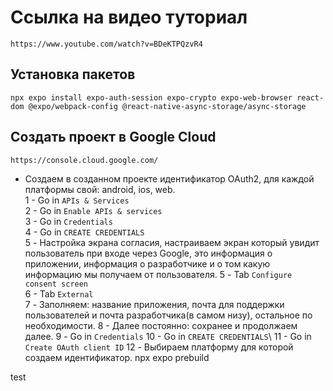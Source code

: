 # Ссылка на видео туториал
`https://www.youtube.com/watch?v=BDeKTPQzvR4`

## Установка пакетов
`npx expo install expo-auth-session expo-crypto expo-web-browser react-dom @expo/webpack-config @react-native-async-storage/async-storage`

## Создать проект в Google Cloud
`https://console.cloud.google.com/`

- Cоздаем в созданном проекте идентификатор OAuth2, для каждой платформы свой: android, ios, web.\
1 - Go in `APIs & Services`\
2 - Go in `Enable APIs & services`\
3 - Go in `Credentials`\
4 - Go in `CREATE CREDENTIALS`\
5 - Настройка экрана согласия, настраиваем экран который увидит пользователь при входе через Google, это информация о приложении, информация о разработчике и о том какую информацию мы получаем от пользователя.
5 - Tab `Configure consent screen`\
6 - Tab `External`\
7 - Заполняем: название приложения, почта для поддержки пользователей и почта разработчика(в самом низу), остальное по необходимости.
8 - Далее постоянно: сохранее и продолжаем далее.
9 - Go in `Credentials`
10 - Go in `CREATE CREDENTIALS`\ 
11 - Go in `Create OAuth client ID`
12 - Выбираем платформу для которой создаем идентификатор.
npx expo prebuild

test



